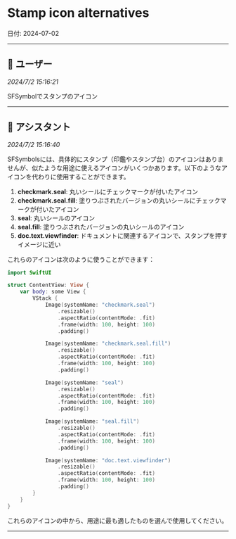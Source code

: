 # Stamp icon alternatives

日付: 2024-07-02

---

## 👤 ユーザー
*2024/7/2 15:16:21*

SFSymbolでスタンプのアイコン

---

## 🤖 アシスタント
*2024/7/2 15:16:40*

SFSymbolsには、具体的にスタンプ（印鑑やスタンプ台）のアイコンはありませんが、似たような用途に使えるアイコンがいくつかあります。以下のようなアイコンを代わりに使用することができます。

1. **checkmark.seal**: 丸いシールにチェックマークが付いたアイコン
2. **checkmark.seal.fill**: 塗りつぶされたバージョンの丸いシールにチェックマークが付いたアイコン
3. **seal**: 丸いシールのアイコン
4. **seal.fill**: 塗りつぶされたバージョンの丸いシールのアイコン
5. **doc.text.viewfinder**: ドキュメントに関連するアイコンで、スタンプを押すイメージに近い

これらのアイコンは次のように使うことができます：

```swift
import SwiftUI

struct ContentView: View {
    var body: some View {
        VStack {
            Image(systemName: "checkmark.seal")
                .resizable()
                .aspectRatio(contentMode: .fit)
                .frame(width: 100, height: 100)
                .padding()

            Image(systemName: "checkmark.seal.fill")
                .resizable()
                .aspectRatio(contentMode: .fit)
                .frame(width: 100, height: 100)
                .padding()

            Image(systemName: "seal")
                .resizable()
                .aspectRatio(contentMode: .fit)
                .frame(width: 100, height: 100)
                .padding()

            Image(systemName: "seal.fill")
                .resizable()
                .aspectRatio(contentMode: .fit)
                .frame(width: 100, height: 100)
                .padding()

            Image(systemName: "doc.text.viewfinder")
                .resizable()
                .aspectRatio(contentMode: .fit)
                .frame(width: 100, height: 100)
                .padding()
        }
    }
}
```

これらのアイコンの中から、用途に最も適したものを選んで使用してください。

---
